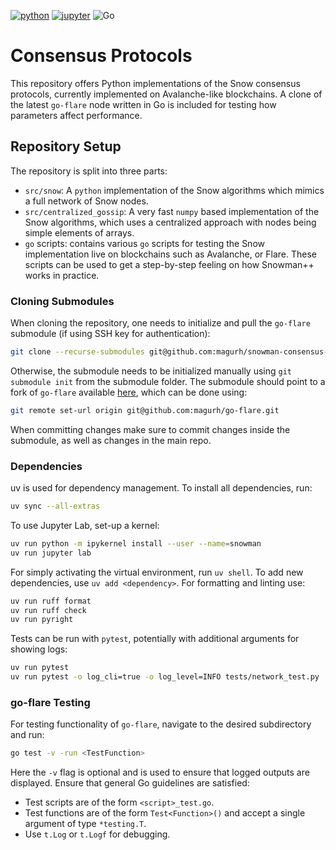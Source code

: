 [![python](https://img.shields.io/badge/Python-3.11-3776AB.svg?style=flat&logo=python&logoColor=white)](https://www.python.org)
[![jupyter](https://img.shields.io/badge/Jupyter-Lab-F37626.svg?style=flat&logo=Jupyter)](https://jupyterlab.readthedocs.io/en/stable)
![Go](https://img.shields.io/badge/Golang-1.21.8-%2300ADD8.svg?style=flate&logo=go&logoColor=white)

# Consensus Protocols

This repository offers Python implementations of the Snow consensus protocols, currently implemented on Avalanche-like blockchains.
A clone of the latest `go-flare` node written in Go is included for testing how parameters affect performance.

## Repository Setup

The repository is split into three parts:

* `src/snow`: A `python` implementation of the Snow algorithms which mimics a full network of Snow nodes.
* `src/centralized_gossip`: A very fast `numpy` based implementation of the Snow algorithms, which uses a centralized approach with nodes being simple elements of arrays.
* `go` scripts: contains various `go` scripts for testing the Snow implementation live on blockchains such as Avalanche, or Flare.
    These scripts can be used to get a step-by-step feeling on how Snowman++ works in practice.

### Cloning Submodules

When cloning the repository, one needs to initialize and pull the `go-flare` submodule (if using SSH key for authentication):

```bash
git clone --recurse-submodules git@github.com:magurh/snowman-consensus-sim.git
```

Otherwise, the submodule needs to be initialized manually using `git submodule init` from the submodule folder.
The submodule should point to a fork of `go-flare` available [here](https://github.com/magurh/go-flare), which can be done using:

```bash
git remote set-url origin git@github.com:magurh/go-flare.git
```

When committing changes make sure to commit changes inside the submodule, as well as changes in the main repo.

### Dependencies

uv is used for dependency management. To install all dependencies, run:

```bash
uv sync --all-extras
```

To use Jupyter Lab, set-up a kernel:

```bash
uv run python -m ipykernel install --user --name=snowman
uv run jupyter lab
```

For simply activating the virtual environment, run `uv shell`. To add new dependencies, use `uv add <dependency>`.
For formatting and linting use:

```bash
uv run ruff format
uv run ruff check
uv run pyright
```

Tests can be run with `pytest`, potentially with additional arguments for showing logs:

```bash
uv run pytest
uv run pytest -o log_cli=true -o log_level=INFO tests/network_test.py
```

### go-flare Testing

For testing functionality of `go-flare`, navigate to the desired subdirectory and run:

```bash
go test -v -run <TestFunction>
```

Here the `-v` flag is optional and is used to ensure that logged outputs are displayed.
Ensure that general Go guidelines are satisfied:

* Test scripts are of the form `<script>_test.go`.
* Test functions are of the form `Test<Function>()` and accept a single argument of type `*testing.T`.
* Use `t.Log` or `t.Logf` for debugging.
